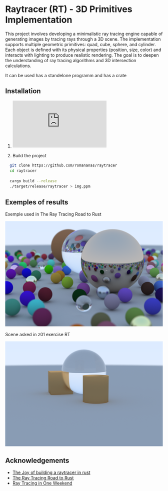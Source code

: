 
# Raytracer (RT) - 3D Primitives Implementation

This project involves developing a minimalistic ray tracing engine capable of generating images by tracing rays through a 3D scene. The implementation supports multiple geometric primitives: quad, cube, sphere, and cylinder. Each object is defined with its physical properties (position, size, color) and interacts with lighting to produce realistic rendering. The goal is to deepen the understanding of ray tracing algorithms and 3D intersection calculations.

It can be used has a standelone programm and has a crate
## Installation

1. ![Install cargo](https://doc.rust-lang.org/cargo/getting-started/installation.html)

2. Build the project

  ```sh
    git clone https://github.com/romananas/raytracer
    cd raytracer

    cargo build --release
    ./target/release/raytracer > img.ppm
  ```

## Exemples of results

Exemple used in The Ray Tracing Road to Rust

![Result of the programm computer generated image](https://github.com/romananas/raytracer/blob/main/img/exemple.png)

Scene asked in z01 exercise RT

![Result of the programm computer generated image](https://github.com/romananas/raytracer/blob/main/img/final_scene.png)

## Acknowledgements

 - [The Joy of building a raytracer in rust](https://blog.singleton.io/posts/2022-01-02-raytracing-with-rust/)
 - [The Ray Tracing Road to Rust](https://the-ray-tracing-road-to-rust.vercel.app/)
 - [Ray Tracing in One Weekend](https://raytracing.github.io/)

